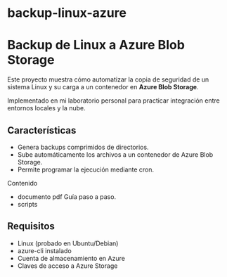 # backup-linux-azure
# Backup de Linux a Azure Blob Storage

Este proyecto muestra cómo automatizar la copia de seguridad de un sistema Linux y su carga a un contenedor en **Azure Blob Storage**.

Implementado en mi laboratorio personal para practicar integración entre entornos locales y la nube.

## Características
- Genera backups comprimidos de directorios.
- Sube automáticamente los archivos a un contenedor de Azure Blob Storage.
- Permite programar la ejecución mediante cron.

Contenido
- documento pdf Guía paso a paso.
- scripts

## Requisitos
- Linux (probado en Ubuntu/Debian)
- azure-cli instalado
- Cuenta de almacenamiento en Azure
- Claves de acceso a Azure Storage


